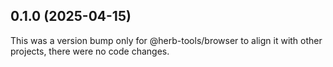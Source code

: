 ## 0.1.0 (2025-04-15)

This was a version bump only for @herb-tools/browser to align it with other projects, there were no code changes.